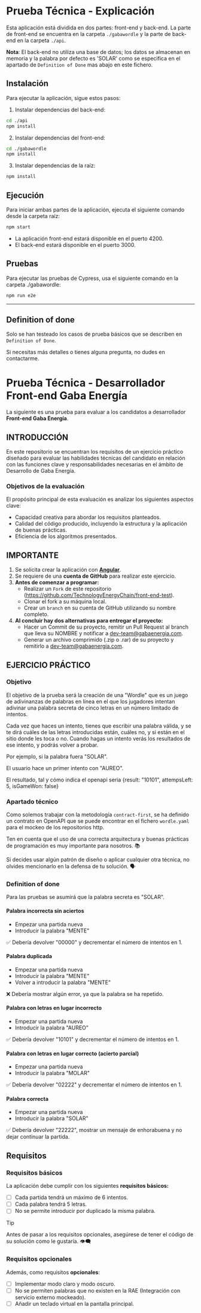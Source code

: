 # Prueba Técnica - Explicación

Esta aplicación está dividida en dos partes: front-end y back-end. La parte de front-end se encuentra en la carpeta `./gabawordle` y la parte de back-end en la carpeta `./api`.

**Nota**: El back-end no utiliza una base de datos; los datos se almacenan en memoria y la palabra por defecto es 'SOLAR' como se especifica en el apartado de `Definition of Done` mas abajo en este fichero.

## Instalación

Para ejecutar la aplicación, sigue estos pasos:

1. Instalar dependencias del back-end:

```sh
cd ./api
npm install
```

2. Instalar dependencias del front-end:

```sh
cd ./gabawordle
npm install
```

3. Instalar dependencias de la raíz:

```sh
npm install
```

## Ejecución

Para iniciar ambas partes de la aplicación, ejecuta el siguiente comando desde la carpeta raíz:

```sh
npm start
```

- La aplicación front-end estará disponible en el puerto 4200.
- El back-end estará disponible en el puerto 3000.

## Pruebas

Para ejecutar las pruebas de Cypress, usa el siguiente comando en la carpeta ./gabawordle:

```sh
npm run e2e
```
____________________________________________________ 



## Definition of done
Solo se han testeado los casos de prueba básicos que se describen en `Definition of Done`.

Si necesitas más detalles o tienes alguna pregunta, no dudes en contactarme.

# Prueba Técnica - Desarrollador Front-end Gaba Energía

La siguiente es una prueba para evaluar a los candidatos a desarrollador **Front-end Gaba Energía**.

## INTRODUCCIÓN

En este repositorio se encuentran los requisitos de un ejercicio práctico diseñado para evaluar las habilidades técnicas del candidato en relación con las funciones clave y responsabilidades necesarias en el ámbito de Desarrollo de Gaba Energía.

### Objetivos de la evaluación

El propósito principal de esta evaluación es analizar los siguientes aspectos clave:

- Capacidad creativa para abordar los requisitos planteados.
- Calidad del código producido, incluyendo la estructura y la aplicación de buenas prácticas.
- Eficiencia de los algoritmos presentados.

## IMPORTANTE

1. Se solicita crear la aplicación con **[Angular](https://angular.io/)**.
1. Se requiere de una **cuenta de GitHub** para realizar este ejercicio.
1. **Antes de comenzar a programar:**
   - Realizar un `Fork` de este repositorio (https://github.com/TechnologyEnergyChain/front-end-test).
   - Clonar el fork a su máquina local.
   - Crear un `branch` en su cuenta de GitHub utilizando su nombre completo.
1. **Al concluir hay dos alternativas para entregar el proyecto:**
   - Hacer un Commit de su proyecto, remitir un Pull Request al branch que lleva su NOMBRE y notificar a dev-team@gabaenergia.com.
   - Generar un archivo comprimido (.zip o .rar) de su proyecto y remitirlo a dev-team@gabaenergia.com.

## EJERCICIO PRÁCTICO

### Objetivo

El objetivo de la prueba será la creación de una "Wordle" que es un juego de adivinanzas de palabras en línea en el que los jugadores intentan adivinar una palabra secreta de cinco letras en un número limitado de intentos.

Cada vez que haces un intento, tienes que escribir una palabra válida, y se te dirá cuáles de las letras introducidas están, cuáles no, y si están en el sitio donde les toca o no. Cuando hagas un intento verás los resultados de ese intento, y podrás volver a probar.

Por ejemplo, si la palabra fuera "SOLAR".

El usuario hace un primer intento con "AUREO".

El resultado, tal y cómo indica el openapi seria {result: "10101", attempsLeft: 5, isGameWon: false}

### Apartado técnico

Como solemos trabajar con la metodología `contract-first`, se ha definido un contrato en OpenAPI que se puede encontrar en el fichero `wordle.yaml` para el mockeo de los repositorios http.

Ten en cuenta que el uso de una correcta arquitectura y buenas prácticas de programación es muy importante para nosotros. :books:

Si decides usar algún patrón de diseño o aplicar cualquier otra técnica, no olvides mencionarlo en la defensa de tu solución. :speaking_head:

### Definition of done

Para las pruebas se asumirá que la palabra secreta es "SOLAR".

#### Palabra incorrecta sin aciertos

- Empezar una partida nueva
- Introducir la palabra "MENTE"

✅ Debería devolver "00000" y decrementar el número de intentos en 1.

#### Palabra duplicada

- Empezar una partida nueva
- Introducir la palabra "MENTE"
- Volver a introducir la palabra "MENTE"

❌ Debería mostrar algún error, ya que la palabra se ha repetido.

#### Palabra con letras en lugar incorrecto

- Empezar una partida nueva
- Introducir la palabra "AUREO"

✅ Debería devolver "10101" y decrementar el número de intentos en 1.

#### Palabra con letras en lugar correcto (acierto parcial)

- Empezar una partida nueva
- Introducir la palabra "MOLAR"

✅ Debería devolver "02222" y decrementar el número de intentos en 1.

#### Palabra correcta

- Empezar una partida nueva
- Introducir la palabra "SOLAR"

✅ Debería devolver "22222", mostrar un mensaje de enhorabuena y no dejar continuar la partida.

## Requisitos

### Requisitos básicos

La aplicación debe cumplir con los siguientes **requisitos básicos:**

- [ ] Cada partida tendrá un máximo de 6 intentos.
- [ ] Cada palabra tendrá 5 letras.
- [ ] No se permite introducir por duplicado la misma palabra.

> [!TIP]
> Antes de pasar a los requisitos opcionales, asegúrese de tener el código de su solución como le gustaría. :eye_speech_bubble:

### Requisitos opcionales

Además, como requisitos **opcionales**:

- [ ] Implementar modo claro y modo oscuro.
- [ ] No se permiten palabras que no existen en la RAE (Integración con servicio externo mockeado).
- [ ] Añadir un teclado virtual en la pantalla principal.
